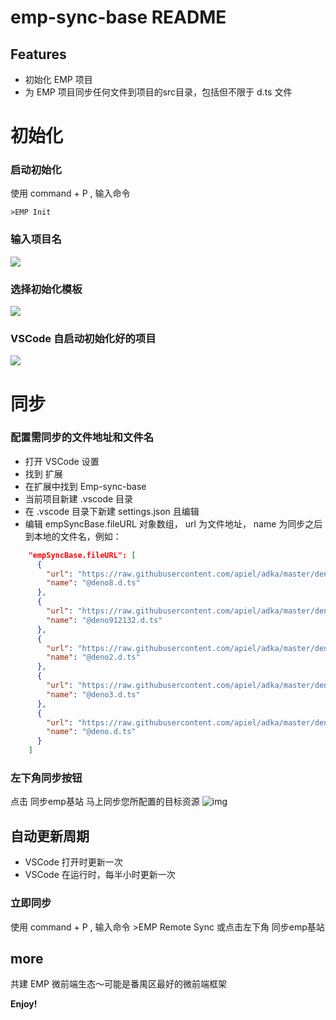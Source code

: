 # emp-sync-base README

## Features
+ 初始化 EMP 项目
+ 为 EMP 项目同步任何文件到项目的src目录，包括但不限于 d.ts 文件

# 初始化
### 启动初始化
使用 command + P , 输入命令
```
>EMP Init
```
### 输入项目名
![](https://p9-juejin.byteimg.com/tos-cn-i-k3u1fbpfcp/5e9f1c47c83d44ad8d6fba5d71beaa4d~tplv-k3u1fbpfcp-zoom-1.image)

### 选择初始化模板
![](https://p3-juejin.byteimg.com/tos-cn-i-k3u1fbpfcp/f5d3185367594f838d6384bd4f8f862c~tplv-k3u1fbpfcp-zoom-1.image)

### VSCode 自启动初始化好的项目
![](https://p3-juejin.byteimg.com/tos-cn-i-k3u1fbpfcp/22a0d00d558d4d9db9d7d11e480cec85~tplv-k3u1fbpfcp-zoom-1.image)



# 同步

### 配置需同步的文件地址和文件名

+ 打开 VSCode 设置
+ 找到 扩展
+ 在扩展中找到 Emp-sync-base
+ 当前项目新建 .vscode 目录
+ 在 .vscode 目录下新建 settings.json 且编辑
+ 编辑 empSyncBase.fileURL 对象数组， url 为文件地址， name 为同步之后到本地的文件名，例如：

```json
    "empSyncBase.fileURL": [
      {
        "url": "https://raw.githubusercontent.com/apiel/adka/master/deno.d.ts",
        "name": "@deno8.d.ts"
      },
      {
        "url": "https://raw.githubusercontent.com/apiel/adka/master/deno.d.ts",
        "name": "@deno912132.d.ts"
      },
      {
        "url": "https://raw.githubusercontent.com/apiel/adka/master/deno.d.ts",
        "name": "@deno2.d.ts"
      },
      {
        "url": "https://raw.githubusercontent.com/apiel/adka/master/deno.d.ts",
        "name": "@deno3.d.ts"
      },
      {
        "url": "https://raw.githubusercontent.com/apiel/adka/master/deno.d.ts",
        "name": "@deno.d.ts"
      }
    ]
```

### 左下角同步按钮

点击 同步emp基站 马上同步您所配置的目标资源
![img](https://p1-juejin.byteimg.com/tos-cn-i-k3u1fbpfcp/0dfa369734af458fa64ec811e438ef1a~tplv-k3u1fbpfcp-zoom-1.image)

## 自动更新周期

+ VSCode 打开时更新一次
+ VSCode 在运行时，每半小时更新一次

### 立即同步

使用 command + P , 输入命令 >EMP Remote Sync
或点击左下角 同步emp基站

## more

共建 EMP 微前端生态～可能是番禺区最好的微前端框架

**Enjoy!**
